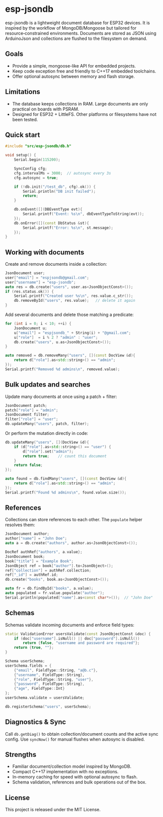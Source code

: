 # esp-jsondb

esp-jsondb is a lightweight document database for ESP32 devices.  It is inspired by the workflow of MongoDB/Mongoose but tailored for resource‑constrained environments.  Documents are stored as JSON using ArduinoJson and collections are flushed to the filesystem on demand.

## Goals
- Provide a simple, mongoose-like API for embedded projects.
- Keep code exception free and friendly to C++17 embedded toolchains.
- Offer optional autosync between memory and flash storage.

## Limitations
- The database keeps collections in RAM. Large documents are only practical on boards with PSRAM.
- Designed for ESP32 + LittleFS. Other platforms or filesystems have not been tested.

## Quick start
```cpp
#include "src/esp-jsondb/db.h"

void setup() {
    Serial.begin(115200);

    SyncConfig cfg;
    cfg.intervalMs = 3000;  // autosync every 3s
    cfg.autosync = true;

    if (!db.init("/test_db", cfg).ok()) {
        Serial.println("DB init failed");
        return;
    }

    db.onEvent([](DBEventType evt){
        Serial.printf("Event: %s\n", dbEventTypeToString(evt));
    });
    db.onError([](const DbStatus &st){
        Serial.printf("Error: %s\n", st.message);
    });
}
```

## Working with documents
Create and remove documents inside a collection:
```cpp
JsonDocument user;
user["email"] = "espjsondb@gmail.com";
user["username"] = "esp-jsondb";
auto res = db.create("users", user.as<JsonObjectConst>());
if (res.status.ok()) {
    Serial.printf("Created user %s\n", res.value.c_str());
    db.removeById("users", res.value);   // delete it again
}
```

Add several documents and delete those matching a predicate:
```cpp
for (int i = 0; i < 10; ++i) {
    JsonDocument u;
    u["email"] = "espjsondb_" + String(i) + "@gmail.com";
    u["role"]  = i % 2 ? "admin" : "user";
    db.create("users", u.as<JsonObjectConst>());
}

auto removed = db.removeMany("users", [](const DocView &d){
    return d["role"].as<std::string>() == "admin";
});
Serial.printf("Removed %d admins\n", removed.value);
```

## Bulk updates and searches
Update many documents at once using a patch + filter:
```cpp
JsonDocument patch;
patch["role"] = "admin";
JsonDocument filter;
filter["role"] = "user";
db.updateMany("users", patch, filter);
```

Or perform the mutation directly in code:
```cpp
db.updateMany("users", [](DocView &d){
    if (d["role"].as<std::string>() == "user") {
        d["role"].set("admin");
        return true;    // count this document
    }
    return false;
});

auto found = db.findMany("users", [](const DocView &d){
    return d["role"].as<std::string>() == "admin";
});
Serial.printf("Found %d admins\n", found.value.size());
```

## References
Collections can store references to each other. The `populate` helper resolves them:
```cpp
JsonDocument author;
author["name"] = "John Doe";
auto a = db.create("authors", author.as<JsonObjectConst>());

DocRef authRef{"authors", a.value};
JsonDocument book;
book["title"] = "Example Book";
JsonObject ref = book["author"].to<JsonObject>();
ref["collection"] = authRef.collection;
ref["_id"] = authRef.id;
db.create("books", book.as<JsonObjectConst>());

auto fr = db.findById("books", a.value);
auto populated = fr.value.populate("author");
Serial.println(populated["name"].as<const char*>());  // "John Doe"
```

## Schemas
Schemas validate incoming documents and enforce field types:
```cpp
static ValidationError usersValidate(const JsonObjectConst &doc) {
    if (doc["username"].isNull() || doc["password"].isNull())
        return {false, "username and password are required"};
    return {true, ""};
}

Schema userSchema;
userSchema.fields = {
    {"email", FieldType::String, "a@b.c"},
    {"username", FieldType::String},
    {"role", FieldType::String, "user"},
    {"password", FieldType::String},
    {"age", FieldType::Int}
};
userSchema.validate = usersValidate;

db.registerSchema("users", userSchema);
```

## Diagnostics & Sync
Call `db.getDiag()` to obtain collection/document counts and the active sync config. Use `syncNow()` for manual flushes when autosync is disabled.

## Strengths
- Familiar document/collection model inspired by MongoDB.
- Compact C++17 implementation with no exceptions.
- In-memory caching for speed with optional autosync to flash.
- Schema validation, references and bulk operations out of the box.

## License
This project is released under the MIT License.

